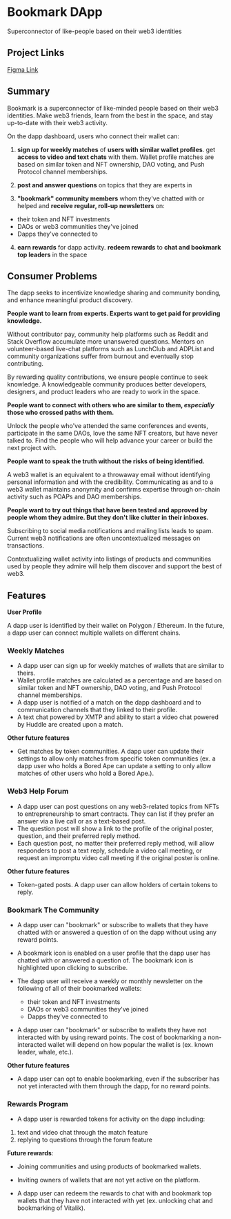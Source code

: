 # Bookmark DApp
Superconnector of like-people based on their web3 identities

## Project Links

[Figma Link](https://www.figma.com/file/kedyXC9PQtMLkAK18nGhOX/Bookmark-DApp?node-id=13%3A16&t=8xJsfHHe56Rao4tH-1)

## Summary

Bookmark is a superconnector of like-minded people based on their web3 identities. Make web3 friends, learn from the best in the space, and stay up-to-date with their web3 activity.

On the dapp dashboard, users who connect their wallet can:

1. **sign up for weekly matches** of **users with similar wallet profiles**. get **access to video and text chats** with them. Wallet profile matches are based on similar token and NFT ownership, DAO voting, and Push Protocol channel memberships. 

2. **post and answer questions** on topics that they are experts in

3. **"bookmark" community members** whom they've chatted with or helped and **receive regular, roll-up newsletters** on:

- their token and NFT investments
- DAOs or web3 communities they've joined
- Dapps they've connected to

4. **earn rewards** for dapp activity. **redeem rewards** to **chat and bookmark top leaders** in the space

## Consumer Problems

The dapp seeks to incentivize knowledge sharing and community bonding, and enhance meaningful product discovery. 

**People want to learn from experts. Experts want to get paid for providing knowledge.**

Without contributor pay, community help platforms such as Reddit and Stack Overflow accumulate more unanswered questions. Mentors on volunteer-based live-chat platforms such as LunchClub and ADPList and community organizations suffer from burnout and eventually stop contributing. 

By rewarding quality contributions, we ensure people continue to seek knowledge. A knowledgeable community produces better developers, designers, and product leaders who are ready to work in the space. 

**People want to connect with others who are similar to them, _especially_ those who crossed paths with them.**

Unlock the people who've attended the same conferences and events, participate in the same DAOs, love the same NFT creators, but have never talked to. Find the people who will help advance your career or build the next project with.

**People want to speak the truth without the risks of being identified.**

A web3 wallet is an equivalent to a throwaway email without identifying personal information and with the credibility. Communicating as and to a web3 wallet maintains anonymity and confirms expertise through on-chain activity such as POAPs and DAO memberships. 

**People want to try out things that have been tested and approved by people whom they admire. But they don't like clutter in their inboxes.**

Subscribing to social media notifications and mailing lists leads to spam. Current web3 notifications are often uncontextualized messages on transactions. 

Contextualizing wallet activity into listings of products and communities used by people they admire will help them discover and support the best of web3. 

## Features

**User Profile**

A dapp user is identified by their wallet on Polygon / Ethereum. In the future, a dapp user can connect multiple wallets on different chains. 

### Weekly Matches

- A dapp user can sign up for weekly matches of wallets that are similar to theirs. 
- Wallet profile matches are calculated as a percentage and are based on similar token and NFT ownership, DAO voting, and Push Protocol channel memberships. 
- A dapp user is notified of a match on the dapp dashboard and to communication channels that they linked to their profile.
- A text chat powered by XMTP and ability to start a video chat powered by Huddle are created upon a match. 

**Other future features**

- Get matches by token communities. A dapp user can update their settings to allow only matches from specific token communities (ex. a dapp user who holds a Bored Ape can update a setting to only allow matches of other users who hold a Bored Ape.).

### Web3 Help Forum

- A dapp user can post questions on any web3-related topics from NFTs to entrepreneurship to smart contracts. They can list if they prefer an answer via a live call or as a text-based post.
- The question post will show a link to the profile of the original poster, question, and their preferred reply method. 
- Each question post, no matter their preferred reply method, will allow responders to post a text reply, schedule a video call meeting, or request an impromptu video call meeting if the original poster is online.

**Other future features**
- Token-gated posts. A dapp user can allow holders of certain tokens to reply.

### Bookmark The Community

- A dapp user can "bookmark" or subscribe to wallets that they have chatted with or answered a question of on the dapp without using any reward points.
- A bookmark icon is enabled on a user profile that the dapp user has chatted with or answered a question of. The bookmark icon is highlighted upon clicking to subscribe. 
- The dapp user will receive a weekly or monthly newsletter on the following of all of their bookmarked wallets:

   - their token and NFT investments
   - DAOs or web3 communities they've joined
   - Dapps they've connected to 
   
- A dapp user can "bookmark" or subscribe to wallets they have not interacted with by using reward points. The cost of bookmarking a non-interacted wallet will depend on how popular the wallet is (ex. known leader, whale, etc.).

**Other future features**
- A dapp user can opt to enable bookmarking, even if the subscriber has not yet interacted with them through the dapp, for no reward points.

### Rewards Program

- A dapp user is rewarded tokens for activity on the dapp including:

1. text and video chat through the match feature
2. replying to questions through the forum feature

**Future rewards**:
- Joining communities and using products of bookmarked wallets.
- Inviting owners of wallets that are not yet active on the platform.

- A dapp user can redeem the rewards to chat with and bookmark top wallets that they have not interacted with yet (ex. unlocking chat and bookmarking of Vitalik).








